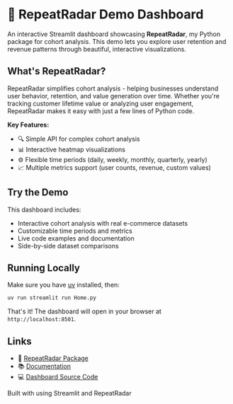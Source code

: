 # 📡 RepeatRadar Demo Dashboard

An interactive Streamlit dashboard showcasing **RepeatRadar**, my Python package for cohort analysis. This demo lets you explore user retention and revenue patterns through beautiful, interactive visualizations.

## What's RepeatRadar?

RepeatRadar simplifies cohort analysis - helping businesses understand user behavior, retention, and value generation over time. Whether you're tracking customer lifetime value or analyzing user engagement, RepeatRadar makes it easy with just a few lines of Python code.

**Key Features:**
- 🔍 Simple API for complex cohort analysis
- 📊 Interactive heatmap visualizations
- ⚙️ Flexible time periods (daily, weekly, monthly, quarterly, yearly)
- 📈 Multiple metrics support (user counts, revenue, custom values)

## Try the Demo

This dashboard includes:
- Interactive cohort analysis with real e-commerce datasets
- Customizable time periods and metrics
- Live code examples and documentation
- Side-by-side dataset comparisons

## Running Locally

Make sure you have [uv](https://docs.astral.sh/uv/) installed, then:

```bash
uv run streamlit run Home.py
```

That's it! The dashboard will open in your browser at `http://localhost:8501`.

## Links

- 🔗 [RepeatRadar Package](https://github.com/krinya/repeatradar)
- 📚 [Documentation](https://krinya.github.io/repeatradar/)
- 💻 [Dashboard Source Code](https://github.com/krinya/repeatradar_demo)

Built with using Streamlit and RepeatRadar
